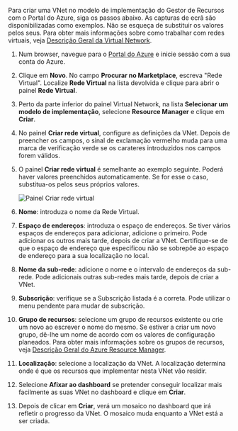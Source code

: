 Para criar uma VNet no modelo de implementação do Gestor de Recursos com o Portal do Azure, siga os passos abaixo. As capturas de ecrã são disponibilizadas como exemplos. Não se esqueça de substituir os valores pelos seus. Para obter mais informações sobre como trabalhar com redes virtuais, veja [Descrição Geral da Virtual Network](../articles/virtual-network/virtual-networks-overview.md).

1. Num browser, navegue para o [Portal do Azure](http://portal.azure.com) e inicie sessão com a sua conta do Azure.
2. Clique em **Novo**. No campo **Procurar no Marketplace**, escreva "Rede Virtual". Localize **Rede Virtual** na lista devolvida e clique para abrir o painel **Rede Virtual**.
3. Perto da parte inferior do painel Virtual Network, na lista **Selecionar um modelo de implementação**, selecione **Resource Manager** e clique em **Criar**.
4. No painel **Criar rede virtual**, configure as definições da VNet. Depois de preencher os campos, o sinal de exclamação vermelho muda para uma marca de verificação verde se os carateres introduzidos nos campos forem válidos.
5. O painel **Criar rede virtual** é semelhante ao exemplo seguinte. Poderá haver valores preenchidos automaticamente. Se for esse o caso, substitua-os pelos seus próprios valores.
   
    ![Painel Criar rede virtual](./media/vpn-gateway-basic-vnet-s2s-rm-portal-include/createvnet.png "Painel Criar rede virtual")
6. **Nome**: introduza o nome da Rede Virtual.
7. **Espaço de endereços**: introduza o espaço de endereços. Se tiver vários espaços de endereços para adicionar, adicione o primeiro. Pode adicionar os outros mais tarde, depois de criar a VNet. Certifique-se de que o espaço de endereço que especificou não se sobrepõe ao espaço de endereço para a sua localização no local.
8. **Nome da sub-rede**: adicione o nome e o intervalo de endereços da sub-rede. Pode adicionais outras sub-redes mais tarde, depois de criar a VNet.
9. **Subscrição**: verifique se a Subscrição listada é a correta. Pode utilizar o menu pendente para mudar de subscrição.
10. **Grupo de recursos**: selecione um grupo de recursos existente ou crie um novo ao escrever o nome do mesmo. Se estiver a criar um novo grupo, dê-lhe um nome de acordo com os valores de configuração planeados. Para obter mais informações sobre os grupos de recursos, veja [Descrição Geral do Azure Resource Manager](../articles/azure-resource-manager/resource-group-overview.md#resource-groups).
11. **Localização**: selecione a localização da VNet. A localização determina onde é que os recursos que implementar nesta VNet vão residir.
12. Selecione **Afixar ao dashboard** se pretender conseguir localizar mais facilmente as suas VNet no dashboard e clique em **Criar**.
13. Depois de clicar em **Criar**, verá um mosaico no dashboard que irá refletir o progresso da VNet. O mosaico muda enquanto a VNet está a ser criada.